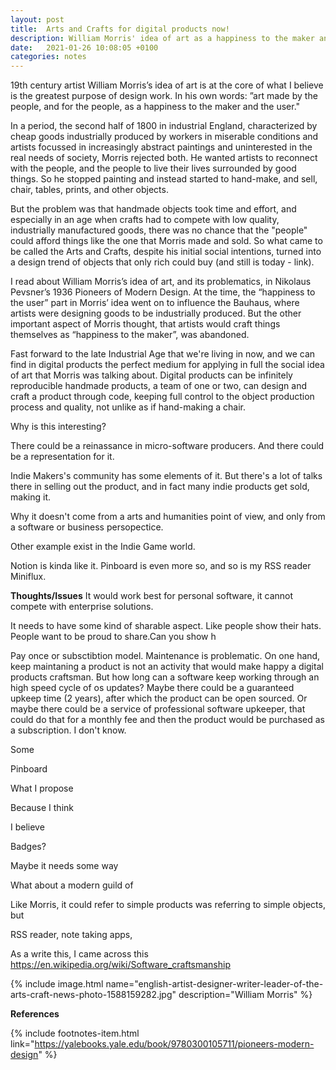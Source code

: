 ```yaml
---
layout: post
title:  Arts and Crafts for digital products now!
description: William Morris' idea of art as a happiness to the maker and the user is the perfect call for digital products designers
date:   2021-01-26 10:08:05 +0100
categories: notes
---
```



19th century artist William Morris’s idea of art is at the core of what I believe  is the greatest purpose of design work. In his own words: ”art made by the people, and for the people, as a happiness to the maker and the user."

In a period, the second half of 1800 in industrial England, characterized by cheap goods industrially produced by workers in miserable conditions and artists focussed in increasingly abstract paintings and uninterested in the real needs of society, Morris rejected both. He wanted artists to reconnect with the people, and the people to live their lives surrounded by good things. So he stopped painting and instead started to hand-make, and sell, chair, tables, prints, and other objects.

But the problem was that handmade objects took time and effort, and especially in an age when crafts had to compete with low quality, industrially manufactured goods, there was no chance that the "people" could afford things like the one that Morris made and sold. So what came to be called the Arts and Crafts, despite his initial social intentions, turned into a design trend of objects that only rich could buy (and still is today - link).

I read about William Morris’s idea of art, and its problematics, in Nikolaus Pevsner’s 1936 Pioneers of Modern Design. At the time, the “happiness to the user” part in Morris’ idea went on to influence the Bauhaus, where artists were designing goods to be industrially produced. But the other  important aspect of Morris thought, that artists would craft things themselves as “happiness to the maker”, was abandoned.

Fast forward to the late Industrial Age that we're living in now, and we can find in digital products the perfect medium for applying in full the social idea of art that Morris was talking about. Digital products can be infinitely reproducible handmade products, a team of one or two, can design and craft a product through code, keeping full control to the object production process and quality, not unlike as if hand-making a chair.






Why is this interesting?

There could be a reinassance in micro-software producers. And there could be a representation for it.

Indie Makers's community has some elements of it. But there's a lot of talks there in selling out the product, and in fact many indie products get sold, making it.

Why it doesn't come from a arts and humanities point of view, and only from a software or business persopectice.

Other example exist in the Indie Game world.

Notion is kinda like it. Pinboard is even more so, and so is my RSS reader Miniflux.

**Thoughts/Issues**
It would work best for personal software, it cannot compete with enterprise solutions.

It needs to have some kind of sharable aspect. Like people show their hats. People want to be proud to share.Can you show h

Pay once or subsctibtion model. Maintenance is problematic. On one hand, keep maintaning a product is not an activity that would make happy a digital products craftsman. But how long can a software keep working through an high speed cycle of os updates? Maybe there could be a guaranteed upkeep time (2 years), after which the product can be open sourced. Or maybe there could be a service of professional software upkeeper, that could do that for a monthly fee and then the product would be purchased as a subscription. I don't know.




Some

Pinboard


What I propose


Because I think

I believe

Badges?

Maybe it needs some way

What about a modern guild of

Like Morris, it could refer to simple products was referring to simple objects, but

RSS reader, note taking apps,



As a write this, I came across this https://en.wikipedia.org/wiki/Software_craftsmanship




{% include image.html name="english-artist-designer-writer-leader-of-the-arts-craft-news-photo-1588159282.jpg" description="William Morris" %}



**References**


{% include footnotes-item.html link="https://yalebooks.yale.edu/book/9780300105711/pioneers-modern-design" %}
